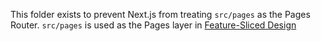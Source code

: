 This folder exists to prevent Next.js from treating `src/pages` as the Pages Router. `src/pages` is used as the Pages layer in [Feature-Sliced Design](https://feature-sliced.github.io/documentation)
